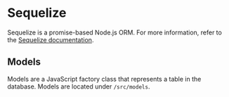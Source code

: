 # Sequelize

Sequelize is a promise-based Node.js ORM. For more information, refer to the [Sequelize documentation](http://docs.sequelizejs.com/en/v3/).

## Models

Models are a JavaScript factory class that represents a table in the database. Models are located under `/src/models`.
